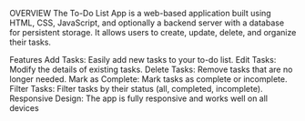 OVERVIEW
The To-Do List App is a web-based application built using HTML, CSS, JavaScript, and optionally a backend server with a database for persistent storage. It allows users to create, update, delete, and organize their tasks.

Features
Add Tasks: Easily add new tasks to your to-do list.
Edit Tasks: Modify the details of existing tasks.
Delete Tasks: Remove tasks that are no longer needed.
Mark as Complete: Mark tasks as complete or incomplete.
Filter Tasks: Filter tasks by their status (all, completed, incomplete).
Responsive Design: The app is fully responsive and works well on all devices
